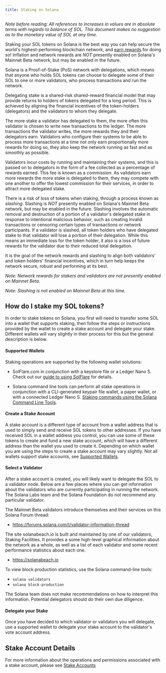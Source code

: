 ```yaml
---
title: Staking on Solana
---
```


*Note before reading: All references to increases in values are in absolute
terms with regards to balance of SOL.
This document makes no suggestion as to the monetary value of SOL at any time.*

Staking your SOL tokens on Solana is the best way you can help secure the world's
highest-performing blockchain network, and
[earn rewards](implemented-proposals/staking-rewards.md) for doing so!
Inflation and network rewards are *NOT* presently enabled on Solana's
Mainnet Beta network, but may be enabled in the future.

Solana is a Proof-of-Stake (PoS) network with delegations, which means that
anyone who holds SOL tokens can choose to delegate some of their SOL to one or
more validators, who process transactions and run the network.

Delegating stake is a shared-risk shared-reward financial model that may provide
returns to holders of tokens delegated for a long period.
This is achieved by aligning the financial incentives of the token-holders
(delegators) and the validators to whom they delegate.

The more stake a validator has delegated to them, the more often this validator
is chosen to write new transactions to the ledger.  The more transactions
the validator writes, the more rewards they and their delegators earn.
Validators who configure their systems to be able to process more transactions
at a time not only earn proportionally more rewards for doing so, they also
keep the network running as fast and as smoothly as possible.

Validators incur costs by running and maintaining their systems, and this is
passed on to delegators in the form of a fee collected as a percentage of
rewards earned.  This fee is known as a *commission*. As validators earn more
rewards the more stake is delegated to them, they may compete with one another
to offer the lowest commission for their services, in order to attract more
delegated stake.

There is a risk of loss of tokens when staking, through a process known as
*slashing*.  Slashing is *NOT* presently enabled on Solana's Mainnet Beta
network, but may be enabled in the future.  Slashing involves the automatic
removal and destruction of a portion of a validator's delegated stake in
response to intentional malicious behavior, such as creating invalid
transactions or censoring certain types of transactions or network participants.
If a validator is slashed, all token holders who have delegated stake to that
validator will lose a portion of their delegation.  While this means an immediate
loss for the token holder, it also is a loss of future rewards for the validator
due to their reduced total delegation.

It is the goal of the network rewards and slashing to align both validators'
and token holders' financial incentives, which in turn help keeps the network
secure, robust and performing at its best.

*Note: Network rewards for stakers and validators are not presently enabled on
Mainnet Beta.*

*Note: Slashing is not enabled on Mainnet Beta at this time.*


## How do I stake my SOL tokens?
In order to stake tokens on Solana, you first will need to transfer some SOL
into a wallet that supports staking, then follow the steps or instructions
provided by the wallet to create a stake account and delegate your stake.
Different wallets will vary slightly in their process for this but the general
description is below.

#### Supported Wallets
Staking operations are supported by the following wallet solutions:

 - SolFlare.com in conjunction with a keystore file or a Ledger Nano S.  Check
 out our [guide to using SolFlare](wallet-guide/solflare.md) for details.

 - Solana command line tools can perform all stake operations in conjunction
 with a CLI-generated keypair file wallet, a paper wallet, or with a connected
 Ledger Nano S.
 [Staking commands using the Solana Command Line Tools](cli/delegate-stake.md).

#### Create a Stake Account
A stake account is a different type of account from a wallet address
that is used to simply send and receive SOL tokens to other addresses. If you
have received SOL in a wallet address you control, you can use some of
these tokens to create and fund a new stake account, which will have a different
address than the wallet you used to create it.
Depending on which wallet you are using the steps to create a stake account
may vary slightly.  Not all wallets support stake accounts, see
[Supported Wallets](#supported-wallets).

#### Select a Validator
After a stake account is created, you will likely want to delegate the SOL
to a validator node.  Below are a few places where you can get information about
the validators who are currently participating in running the network.
The Solana Labs team and the Solana Foundation do not recommend any particular
validator.

The Mainnet Beta validators introduce themselves and their services on this
Solana Forum thread:
 - https://forums.solana.com/t/validator-information-thread

The site solanabeach.io is built and maintained by one of our validators,
Staking Facilities.  It provides a some high-level graphical information about
the network as a whole, as well as a list of each validator and some recent
performance statistics about each one.
 - https://solanabeach.io

To view block production statistics, use the Solana command-line tools:
 - `solana validators`
 - `solana block-production`

The Solana team does not make recommendations on how to interpret this
information.  Potential delegators should do their own due diligence.

#### Delegate your Stake
Once you have decided to which validator or validators you will delegate, use
a supported wallet to delegate your stake account to the validator's vote
account address.

## Stake Account Details
For more information about the operations and permissions associated with a
stake account, please see [Stake Accounts](staking/stake-accounts.md)
